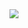<!DOCTYPE html>
<html lang="en">
<body>
  <main>
    <img src="https://sujinwoo1001.github.io/img/main_original.png">
  </main>

</body>
